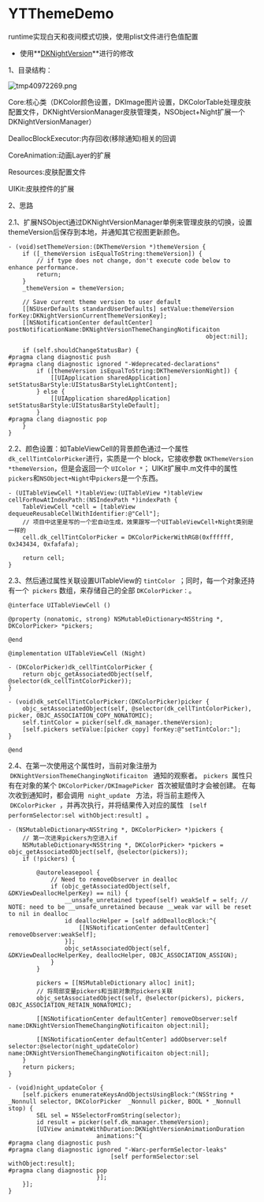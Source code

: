 # YTThemeDemo
runtime实现白天和夜间模式切换，使用plist文件进行色值配置

* 使用**[DKNightVersion](https://github.com/Draveness/DKNightVersion)**进行的修改

1、目录结构：

![tmp40972269.png](http://upload-images.jianshu.io/upload_images/1252567-ea2bb2988592bd7e.png?imageMogr2/auto-orient/strip%7CimageView2/2/w/1240)

Core:核心类（DKColor颜色设置，DKImage图片设置，DKColorTable处理皮肤配置文件，DKNightVersionManager皮肤管理类，NSObject+Night扩展一个DKNightVersionManager）

DeallocBlockExecutor:内存回收(移除通知)相关的回调

CoreAnimation:动画Layer的扩展

Resources:皮肤配置文件

UIKit:皮肤控件的扩展

2、思路

2.1、扩展NSObject通过DKNightVersionManager单例来管理皮肤的切换，设置themeVersion后保存到本地，并通知其它视图更新颜色。

```
- (void)setThemeVersion:(DKThemeVersion *)themeVersion {
    if ([_themeVersion isEqualToString:themeVersion]) {
        // if type does not change, don't execute code below to enhance performance.
        return;
    }
    _themeVersion = themeVersion;

    // Save current theme version to user default
    [[NSUserDefaults standardUserDefaults] setValue:themeVersion forKey:DKNightVersionCurrentThemeVersionKey];
    [[NSNotificationCenter defaultCenter] postNotificationName:DKNightVersionThemeChangingNotificaiton
                                                        object:nil];

    if (self.shouldChangeStatusBar) {
#pragma clang diagnostic push
#pragma clang diagnostic ignored "-Wdeprecated-declarations"
        if ([themeVersion isEqualToString:DKThemeVersionNight]) {
            [[UIApplication sharedApplication] setStatusBarStyle:UIStatusBarStyleLightContent];
        } else {
            [[UIApplication sharedApplication] setStatusBarStyle:UIStatusBarStyleDefault];
        }
#pragma clang diagnostic pop
    }
}
```

2.2、颜色设置：如TableViewCell的背景颜色通过一个属性`dk_cellTintColorPicker`进行，实质是一个 block，它接收参数 `DKThemeVersion *themeVersion`，但是会返回一个 `UIColor *`；
UIKit扩展中.m文件中的属性`pickers`和`NSObject+Night`中`pickers`是一个东西。

```
- (UITableViewCell *)tableView:(UITableView *)tableView cellForRowAtIndexPath:(NSIndexPath *)indexPath {
    TableViewCell *cell = [tableView dequeueReusableCellWithIdentifier:@"Cell"];
    // 项目中这里是写的一个宏自动生成，效果跟写一个UITableViewCell+Night类别是一样的
    cell.dk_cellTintColorPicker = DKColorPickerWithRGB(0xffffff, 0x343434, 0xfafafa);

    return cell;
}
```

2.3、然后通过属性关联设置UITableView的 `tintColor `；同时，每一个对象还持有一个` pickers` 数组，来存储自己的全部 `DKColorPicker：`。

```
@interface UITableViewCell ()

@property (nonatomic, strong) NSMutableDictionary<NSString *, DKColorPicker> *pickers;

@end

@implementation UITableViewCell (Night)

- (DKColorPicker)dk_cellTintColorPicker {
    return objc_getAssociatedObject(self, @selector(dk_cellTintColorPicker));
}

- (void)dk_setCellTintColorPicker:(DKColorPicker)picker {
    objc_setAssociatedObject(self, @selector(dk_cellTintColorPicker), picker, OBJC_ASSOCIATION_COPY_NONATOMIC);
    self.tintColor = picker(self.dk_manager.themeVersion);
    [self.pickers setValue:[picker copy] forKey:@"setTintColor:"];
}

@end
```

2.4、在第一次使用这个属性时，当前对象注册为  `DKNightVersionThemeChangingNotificaiton ` 通知的观察者。 `pickers `属性只有在对象的某个 `DKColorPicker/DKImagePicker `首次被赋值时才会被创建。
在每次收到通知时，都会调用  `night_update ` 方法，将当前主题传入  `DKColorPicker `，并再次执行，并将结果传入对应的属性 ` [self performSelector:sel withObject:result] `。

```
- (NSMutableDictionary<NSString *, DKColorPicker> *)pickers {
    // 第一次进来pickers为空进入if
    NSMutableDictionary<NSString *, DKColorPicker> *pickers = objc_getAssociatedObject(self, @selector(pickers));
    if (!pickers) {
        
        @autoreleasepool {
            // Need to removeObserver in dealloc
            if (objc_getAssociatedObject(self, &DKViewDeallocHelperKey) == nil) {
                __unsafe_unretained typeof(self) weakSelf = self; // NOTE: need to be __unsafe_unretained because __weak var will be reset to nil in dealloc
                id deallocHelper = [self addDeallocBlock:^{
                    [[NSNotificationCenter defaultCenter] removeObserver:weakSelf];
                }];
                objc_setAssociatedObject(self, &DKViewDeallocHelperKey, deallocHelper, OBJC_ASSOCIATION_ASSIGN);
            }
        }

        pickers = [[NSMutableDictionary alloc] init];
        // 将局部变量pickers和当前对象的pickers关联
        objc_setAssociatedObject(self, @selector(pickers), pickers, OBJC_ASSOCIATION_RETAIN_NONATOMIC);
        
        [[NSNotificationCenter defaultCenter] removeObserver:self name:DKNightVersionThemeChangingNotificaiton object:nil];

        [[NSNotificationCenter defaultCenter] addObserver:self selector:@selector(night_updateColor) name:DKNightVersionThemeChangingNotificaiton object:nil];
    }
    return pickers;
}

- (void)night_updateColor {
    [self.pickers enumerateKeysAndObjectsUsingBlock:^(NSString * _Nonnull selector, DKColorPicker  _Nonnull picker, BOOL * _Nonnull stop) {
        SEL sel = NSSelectorFromString(selector);
        id result = picker(self.dk_manager.themeVersion);
        [UIView animateWithDuration:DKNightVersionAnimationDuration
                         animations:^{
#pragma clang diagnostic push
#pragma clang diagnostic ignored "-Warc-performSelector-leaks"
                             [self performSelector:sel withObject:result];
#pragma clang diagnostic pop
                         }];
    }];
}
```
